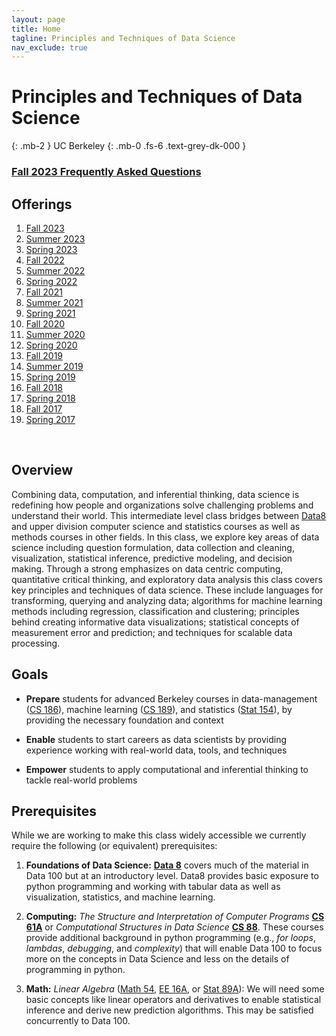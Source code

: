 ```yaml
---
layout: page
title: Home
tagline: Principles and Techniques of Data Science
nav_exclude: true
---
```


# Principles and Techniques of Data Science
{: .mb-2 }
UC Berkeley
{: .mb-0 .fs-6 .text-grey-dk-000 }

### [Fall 2023 Frequently Asked Questions](faqs/fa23)

## Offerings
1. [Fall 2023](fa23)
1. [Summer 2023](su23)
1. [Spring 2023](sp23)
1. [Fall 2022](fa22)
1. [Summer 2022](su22)
1. [Spring 2022](sp22)
1. [Fall 2021](fa21)
1. [Summer 2021](su21)
1. [Spring 2021](sp21)
1. [Fall 2020](fa20)
1. [Summer 2020](su20)
1. [Spring 2020](sp20)
1. [Fall 2019](fa19)
1. [Summer 2019](su19)
1. [Spring 2019](sp19)
1. [Fall 2018](fa18)
1. [Spring 2018](sp18)
1. [Fall 2017](fa17)
1. [Spring 2017](sp17)

<br>

## Overview

Combining data, computation, and inferential thinking, data science is redefining how people and organizations solve challenging problems and understand their world.
This intermediate level class bridges between [Data8](http://data8.org/) and upper division computer science and statistics courses as well as methods courses in other fields.
In this class, we explore key areas of data science including question formulation, data collection and cleaning, visualization, statistical inference, predictive modeling, and decision making.​
Through a strong emphasizes on data centric computing, quantitative critical thinking, and exploratory data analysis this class covers key principles and techniques of data science.
These include languages for transforming, querying and analyzing data; algorithms for machine learning methods including regression, classification and clustering; principles behind creating informative data visualizations; statistical concepts of measurement error and prediction; and techniques for scalable data processing.

## Goals

- **Prepare** students for advanced Berkeley courses in data-management ([CS 186](http://www.cs186berkeley.net)), machine learning ([CS 189](https://people.eecs.berkeley.edu/~jrs/189/)), and statistics ([Stat 154](http://www.stat.berkeley.edu/~rabbee/s154/)), by providing the necessary foundation and context

- **Enable** students to start careers as data scientists by providing experience working with real-world data, tools, and techniques

- **Empower** students to apply computational and inferential thinking to tackle real-world problems

## Prerequisites

While we are working to make this class widely accessible we currently require the following (or equivalent) prerequisites:

1. **Foundations of Data Science:** [**Data 8**](http://data8.org/) covers much of the material in Data 100 but at an introductory level. Data8 provides basic exposure to python programming and working with tabular data as well as visualization, statistics, and machine learning.

1. **Computing:** _The Structure and Interpretation of Computer Programs_ [**CS 61A**](http://cs61a.org) or _Computational Structures in Data Science_ [**CS 88**](http://cs88-website.github.io). These courses provide additional background in python programming (e.g., _for loops_, _lambdas_, _debugging_, and _complexity_) that will enable Data 100 to focus more on the concepts in Data Science and less on the details of programming in python.

1. **Math:** _Linear Algebra_ ([Math 54](https://math.berkeley.edu/~nadler/54fall2017.html), [EE 16A](http://inst.eecs.berkeley.edu/~ee16a/), or [Stat 89A](https://stat89a.com/)): We will need some basic concepts like linear operators and derivatives to enable statistical inference and derive new prediction algorithms. This may be satisfied concurrently to Data 100.
